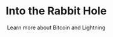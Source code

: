 ---
title: "Into the Rabbit Hole"
subtitle: "Learn more about Bitcoin and Lightning"
# meta description
description: "Stories worth reading"
draft: false
---